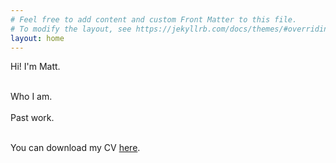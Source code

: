 ```yaml
---
# Feel free to add content and custom Front Matter to this file.
# To modify the layout, see https://jekyllrb.com/docs/themes/#overriding-theme-defaults
layout: home
---
```


<div style="width: 100%; overflow: hidden;">
    <div style="width: 500px; float: left;">  
      Hi! I'm Matt.
      <br>
      <br>

  Who I am.
  <br>
  <br>
  Past work.
  <br>
  <br>

 You can download my CV <a href="{% link /assets/files/corsaro_cv.pdf %}"> here</a>.

</div>
